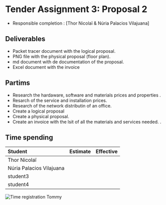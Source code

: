 # Tender Assignment 3: Proposal 2

* Responsible completion : [Thor Nicolaï & Núria Palacios Vilajuana]

## Deliverables

* Packet tracer document with the logical proposal.
* PNG file with the physical proposal (floor plan).
* md document with de documentation of the proposal.
* Excel document with the invoice 


## Partims

* Research the hardaware, software and materials prices and properties .
* Resarch of the service and installation prices.
* Research of the network distributin of an office.
* Create a logical proposal
* Create a physical proposal.
* Create an invoice with the lsit of all the materials and services needed.
.

## Time spending

| Student  | Estimate | Effective |
| :---     |    ---:  |      ---: |
| Thor Nicolaï |  |    |
| Núria Palacios Vilajuana |      |          |
| student3 |          |           |
| student4 |          |           |


![Time registration Tommy](https://i.imgur.com/iSIqX3g.png)
